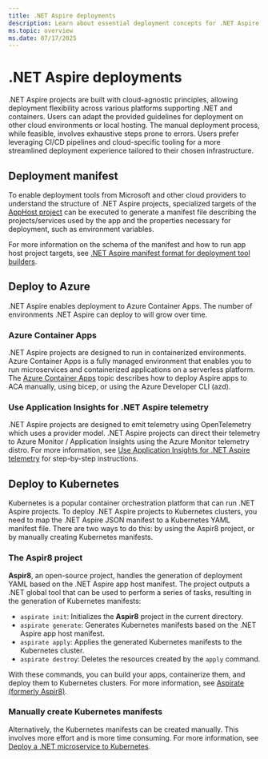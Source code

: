 ```yaml
---
title: .NET Aspire deployments
description: Learn about essential deployment concepts for .NET Aspire.
ms.topic: overview
ms.date: 07/17/2025
---
```


# .NET Aspire deployments

.NET Aspire projects are built with cloud-agnostic principles, allowing deployment flexibility across various platforms supporting .NET and containers. Users can adapt the provided guidelines for deployment on other cloud environments or local hosting. The manual deployment process, while feasible, involves exhaustive steps prone to errors. Users prefer leveraging CI/CD pipelines and cloud-specific tooling for a more streamlined deployment experience tailored to their chosen infrastructure.

## Deployment manifest

To enable deployment tools from Microsoft and other cloud providers to understand the structure of .NET Aspire projects, specialized targets of the [AppHost project](../fundamentals/app-host-overview.md) can be executed to generate a manifest file describing the projects/services used by the app and the properties necessary for deployment, such as environment variables.

For more information on the schema of the manifest and how to run app host project targets, see [.NET Aspire manifest format for deployment tool builders](manifest-format.md).

## Deploy to Azure

.NET Aspire enables deployment to Azure Container Apps. The number of environments .NET Aspire can deploy to will grow over time.

### Azure Container Apps

.NET Aspire projects are designed to run in containerized environments. Azure Container Apps is a fully managed environment that enables you to run microservices and containerized applications on a serverless platform. The [Azure Container Apps](azure/aca-deployment.md) topic describes how to deploy Aspire apps to ACA manually, using bicep, or using the Azure Developer CLI (azd).

### Use Application Insights for .NET Aspire telemetry

.NET Aspire projects are designed to emit telemetry using OpenTelemetry which uses a provider model. .NET Aspire projects can direct their telemetry to Azure Monitor / Application Insights using the Azure Monitor telemetry distro. For more information, see [Use Application Insights for .NET Aspire telemetry](azure/application-insights.md) for step-by-step instructions.

## Deploy to Kubernetes

Kubernetes is a popular container orchestration platform that can run .NET Aspire projects. To deploy .NET Aspire projects to Kubernetes clusters, you need to map the .NET Aspire JSON manifest to a Kubernetes YAML manifest file. There are two ways to do this: by using the Aspir8 project, or by manually creating Kubernetes manifests.

### The Aspir8 project

**Aspir8**, an open-source project, handles the generation of deployment YAML based on the .NET Aspire app host manifest. The project outputs a .NET global tool that can be used to perform a series of tasks, resulting in the generation of Kubernetes manifests:

- `aspirate init`: Initializes the **Aspir8** project in the current directory.
- `aspirate generate`: Generates Kubernetes manifests based on the .NET Aspire app host manifest.
- `aspirate apply`: Applies the generated Kubernetes manifests to the Kubernetes cluster.
- `aspirate destroy`: Deletes the resources created by the `apply` command.

With these commands, you can build your apps, containerize them, and deploy them to Kubernetes clusters. For more information, see [Aspirate (formerly Aspir8)](https://prom3theu5.github.io/aspirational-manifests/).

### Manually create Kubernetes manifests

Alternatively, the Kubernetes manifests can be created manually. This involves more effort and is more time consuming. For more information, see [Deploy a .NET microservice to Kubernetes](/training/modules/dotnet-deploy-microservices-kubernetes/).

